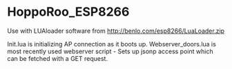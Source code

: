 # HoppoRoo_ESP8266

Use with LUAloader software from http://benlo.com/esp8266/LuaLoader.zip

Init.lua is initializing AP connection as it boots up.
Webserver_doors.lua is most recently used webserver script - Sets up jsonp access point which can be fetched with a GET request.
